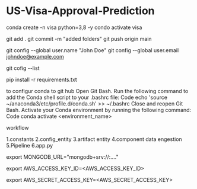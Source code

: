 # US-Visa-Approval-Prediction

conda create -n visa python=3,8 -y
condo activate visa 

git add .
git commit -m "added folders"
git push origin main 

git config --global user.name "John Doe"
git config --global user.email johndoe@example.com

git cofig --list 

pip install -r requirements.txt

to configur conda to git hub 
Open Git Bash.
Run the following command to add the Conda shell script to your .bashrc file:
Code
echo 'source ~/anaconda3/etc/profile.d/conda.sh' >> ~/.bashrc
Close and reopen Git Bash.
Activate your Conda environment by running the following command:
Code
conda activate <environment_name>

workflow 

1.constants 
2.config_entity 
3.artifact entity 
4.component  data engestion 
5.Pipeline 
6.app.py 

export MONGODB_URL="mongodb+srv://<username>:<password>...."

export AWS_ACCESS_KEY_ID=<AWS_ACCESS_KEY_ID>

export AWS_SECRET_ACCESS_KEY=<AWS_SECRET_ACCESS_KEY>